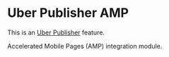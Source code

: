 # Uber Publisher AMP

This is an [Uber Publisher](https://www.drupal.org/project/uber_publisher)
 feature.

Accelerated Mobile Pages (AMP) integration module.
